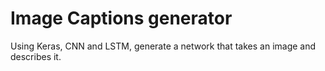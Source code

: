 # Image Captions generator	
Using Keras, CNN and LSTM, generate a network that takes an image and describes it.
